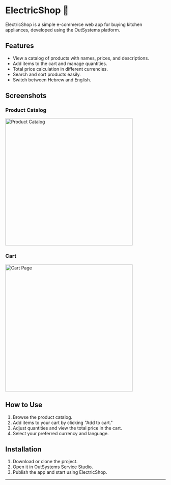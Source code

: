 # ElectricShop 🛒

ElectricShop is a simple e-commerce web app for buying kitchen appliances, developed using the OutSystems platform.

## Features

- View a catalog of products with names, prices, and descriptions.
- Add items to the cart and manage quantities.
- Total price calculation in different currencies.
- Search and sort products easily.
- Switch between Hebrew and English.

## Screenshots

### Product Catalog

<img src="./Images/Screenshot_2024-12-30_151835.png" alt="Product Catalog" width="400px" />

### Cart

<img src="./Images/Screenshot_2024-12-30_151906.png" alt="Cart Page" width="400px" />


## How to Use

1. Browse the product catalog.
2. Add items to your cart by clicking "Add to cart."
3. Adjust quantities and view the total price in the cart.
4. Select your preferred currency and language.

## Installation

1. Download or clone the project.
2. Open it in OutSystems Service Studio.
3. Publish the app and start using ElectricShop.

---



